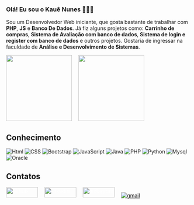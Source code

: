 ### Olá! Eu sou o Kauê Nunes 🧑🏻‍💻

Sou um Desenvolvedor Web iniciante, que gosta bastante de trabalhar com <strong>PHP</strong>, <strong>JS</strong> e <strong>Banco De Dados</strong>. Já fiz alguns projetos como: <strong>Carrinho de compras</strong>, <strong>Sistema de Avaliação com banco de dados</strong>, <strong>Sistema de login e register com banco de dados</strong> e outros projetos. Gostaria de ingressar na faculdade de <strong>Análise e Desenvolvimento de Sistemas</strong>.

<div>
<img height="180em" src="https://github-readme-stats.vercel.app/api?username=KaueNunez&show_icons=true&theme=dracula">&emsp;
<img height="180em" src="https://github-readme-stats.vercel.app/api/top-langs/?username=KaueNunez&layout=donut&show_icons=true&theme=dracula">
</div>

## Conhecimento

<div style="display: inline_block">
<img aling="center" alt="Html" src="https://img.shields.io/badge/HTML5-E34F26?style=for-the-badge&logo=html5&logoColor=white">
<img aling="center" alt="CSS" src="https://img.shields.io/badge/CSS3-1572B6?style=for-the-badge&logo=css3&logoColor=white">
<img aling="center" alt="Bootstrap" src="https://img.shields.io/badge/Bootstrap-563D7C?style=for-the-badge&logo=bootstrap&logoColor=white">
<img aling="center" alt="JavaScript" src="https://img.shields.io/badge/JavaScript-323330?style=for-the-badge&logo=javascript&logoColor=F7DF1E">
<img aling="center" alt="Java" src="https://img.shields.io/badge/Java-ED8B00?style=for-the-badge&logo=openjdk&logoColor=white">
<img aling="center" alt="PHP" src="https://img.shields.io/badge/PHP-777BB4?style=for-the-badge&logo=php&logoColor=white">
<img aling="center" alt="Python" src="https://img.shields.io/badge/Python-14354C?style=for-the-badge&logo=python&logoColor=white">
<img aling="center" alt="Mysql" src="https://img.shields.io/badge/MySQL-00000F?style=for-the-badge&logo=mysql&logoColor=white">
<img aling="center" alt="Oracle" src="https://img.shields.io/badge/Oracle-F80000?style=for-the-badge&logo=oracle&logoColor=black">

</div>

## Contatos

<div style="display: inline_block">

<a href="https://github.com/KaueNunez" style="color:white;"><img aling="center" alt="github" src="https://img.shields.io/badge/GitHub-100000?style=for-the-badge&logo=github&logoColor=white)](https://github.com/KaueNunez" width="87px" height="28px"></a> 
&emsp;<a href="https://www.linkedin.com/in/kau%C3%AA-nunes-960b2b268/" style="color:white;"><img aling="center" alt="linkedin" src="https://img.shields.io/badge/LinkedIn-0077B5?style=for-the-badge&logo=linkedin&logoColor=white" width="87px" height="28px"> </a>
&emsp;<a href="https://www.instagram.com/eukauenz/" style="color:white;"><img aling="center" alt="instagram" src="https://img.shields.io/badge/Instagram-E4405F?style=for-the-badge&logo=instagram&logoColor=white" width="87px" height="28px"> </a>
&emsp;<a href="mailto:kauenunes1307@gmail.com"><img aling="center" alt="gmail" src="https://img.shields.io/badge/Gmail-D14836?style=for-the-badge&logo=gmail&logoColor=white"> <span style="position: absolute;margin-top: 3px;"></a>

